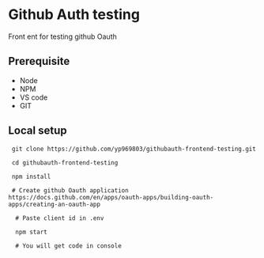 # Github Auth testing

 Front ent for testing github Oauth

 ## Prerequisite
  - Node
  - NPM
  - VS code
  - GIT

  ## Local setup

  
 ```
  git clone https://github.com/yp969803/githubauth-frontend-testing.git

  cd githubauth-frontend-testing

  npm install

  # Create github Oauth application https://docs.github.com/en/apps/oauth-apps/building-oauth-apps/creating-an-oauth-app 

   # Paste client id in .env

   npm start

   # You will get code in console


  ```